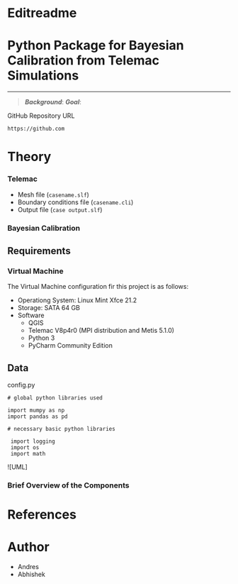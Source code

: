 # Editreadme

# Python Package for Bayesian Calibration from Telemac Simulations

***
> ***Background***:
> ***Goal***:

GitHub Repository URL
```
https://github.com
```
# Theory 
### Telemac 
* Mesh file (`casename.slf`)
* Boundary conditions file (`casename.cli`)
* Output file (`case output.slf`)

### Bayesian Calibration 

## Requirements
### Virtual Machine
The Virtual Machine configuration fir this project is as follows:
* Operationg System: Linux Mint Xfce 21.2
* Storage: SATA 64 GB
* Software
  * QGIS
  * Telemac V8p4r0 (MPI distribution and Metis 5.1.0)
  * Python 3
  * PyCharm Community Edition

## Data

config.py
```
# global python libraries used

import mumpy as np
import pandas as pd
 
# necessary basic python libraries

 import logging
 import os
 import math
```

![UML]
### Brief Overview of the Components

# References


# Author 
* Andres
* Abhishek 


